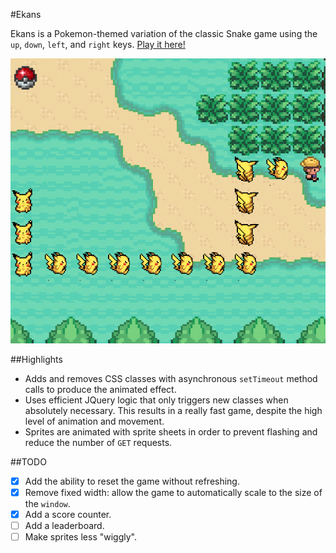 #Ekans

Ekans is a Pokemon-themed variation of the classic Snake game using the `up`, `down`, `left`, and `right` keys. [Play it here!](http://lisunshiny.github.io/ekans/)

![screenshot](assets/screenshot.png)

##Highlights
* Adds and removes CSS classes with asynchronous `setTimeout` method calls to produce the animated effect.
* Uses efficient JQuery logic that only triggers new classes when absolutely necessary. This results in a really fast game, despite the high level of animation and movement.
* Sprites are animated with sprite sheets in order to prevent flashing and reduce the number of `GET` requests.


##TODO
- [x] Add the ability to reset the game without refreshing.
- [x] Remove fixed width: allow the game to automatically scale to the size of the `window`.
- [x] Add a score counter.
- [ ] Add a leaderboard.
- [ ] Make sprites less "wiggly".  
